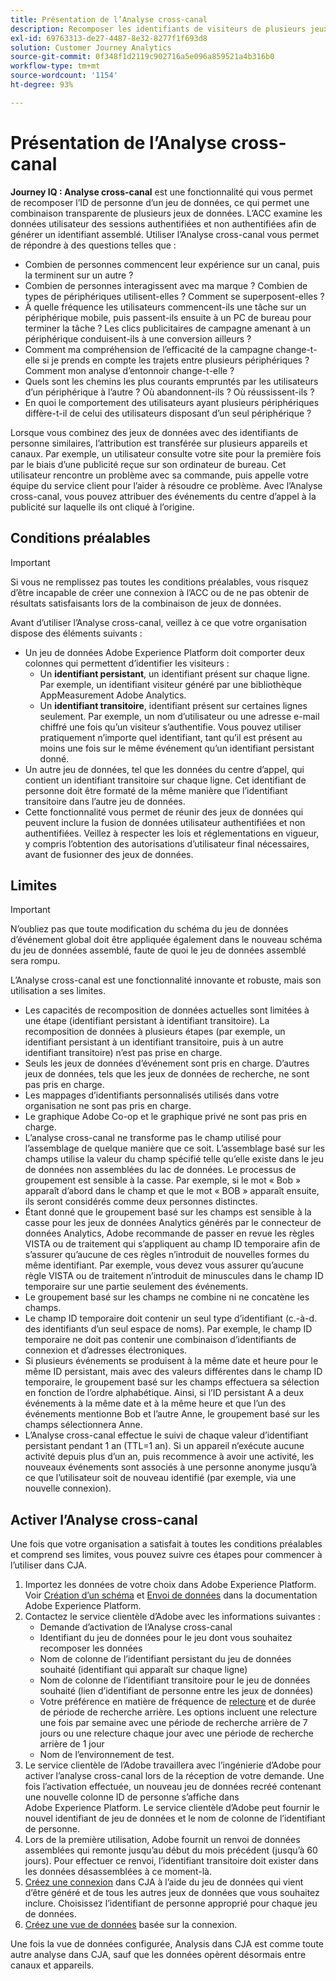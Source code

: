 ```yaml
---
title: Présentation de l’Analyse cross-canal
description: Recomposer les identifiants de visiteurs de plusieurs jeux de données pour regrouper les visiteurs.
exl-id: 69763313-de27-4487-8e32-8277f1f693d8
solution: Customer Journey Analytics
source-git-commit: 0f348f1d2119c902716a5e096a859521a4b316b0
workflow-type: tm+mt
source-wordcount: '1154'
ht-degree: 93%

---
```


# Présentation de l’Analyse cross-canal

**Journey IQ : Analyse cross-canal** est une fonctionnalité qui vous permet de recomposer l’ID de personne d’un jeu de données, ce qui permet une combinaison transparente de plusieurs jeux de données. L’ACC examine les données utilisateur des sessions authentifiées et non authentifiées afin de générer un identifiant assemblé. Utiliser l’Analyse cross-canal vous permet de répondre à des questions telles que :

* Combien de personnes commencent leur expérience sur un canal, puis la terminent sur un autre ?
* Combien de personnes interagissent avec ma marque ? Combien de types de périphériques utilisent-elles ? Comment se superposent-elles ?
* À quelle fréquence les utilisateurs commencent-ils une tâche sur un périphérique mobile, puis passent-ils ensuite à un PC de bureau pour terminer la tâche ? Les clics publicitaires de campagne amenant à un périphérique conduisent-ils à une conversion ailleurs ?
* Comment ma compréhension de l’efficacité de la campagne change-t-elle si je prends en compte les trajets entre plusieurs périphériques ? Comment mon analyse d’entonnoir change-t-elle ?
* Quels sont les chemins les plus courants empruntés par les utilisateurs d’un périphérique à l’autre ? Où abandonnent-ils ? Où réussissent-ils ?
* En quoi le comportement des utilisateurs ayant plusieurs périphériques diffère-t-il de celui des utilisateurs disposant d’un seul périphérique ?

Lorsque vous combinez des jeux de données avec des identifiants de personne similaires, l’attribution est transférée sur plusieurs appareils et canaux. Par exemple, un utilisateur consulte votre site pour la première fois par le biais d’une publicité reçue sur son ordinateur de bureau. Cet utilisateur rencontre un problème avec sa commande, puis appelle votre équipe du service client pour l’aider à résoudre ce problème. Avec l’Analyse cross-canal, vous pouvez attribuer des événements du centre d’appel à la publicité sur laquelle ils ont cliqué à l’origine.

## Conditions préalables

>[!IMPORTANT]
>
>Si vous ne remplissez pas toutes les conditions préalables, vous risquez dʼêtre incapable de créer une connexion à l’ACC ou de ne pas obtenir de résultats satisfaisants lors de la combinaison de jeux de données.

Avant d’utiliser l’Analyse cross-canal, veillez à ce que votre organisation dispose des éléments suivants :

* Un jeu de données Adobe Experience Platform doit comporter deux colonnes qui permettent d’identifier les visiteurs :
   * Un **identifiant persistant**, un identifiant présent sur chaque ligne. Par exemple, un identifiant visiteur généré par une bibliothèque AppMeasurement Adobe Analytics.
   * Un **identifiant transitoire**, identifiant présent sur certaines lignes seulement. Par exemple, un nom d’utilisateur ou une adresse e-mail chiffré une fois qu’un visiteur s’authentifie. Vous pouvez utiliser pratiquement n’importe quel identifiant, tant qu’il est présent au moins une fois sur le même événement qu’un identifiant persistant donné.
* Un autre jeu de données, tel que les données du centre d’appel, qui contient un identifiant transitoire sur chaque ligne. Cet identifiant de personne doit être formaté de la même manière que l’identifiant transitoire dans l’autre jeu de données.
* Cette fonctionnalité vous permet de réunir des jeux de données qui peuvent inclure la fusion de données utilisateur authentifiées et non authentifiées. Veillez à respecter les lois et réglementations en vigueur, y compris lʼobtention des autorisations dʼutilisateur final nécessaires, avant de fusionner des jeux de données.

## Limites

>[!IMPORTANT]
>
>N’oubliez pas que toute modification du schéma du jeu de données d’événement global doit être appliquée également dans le nouveau schéma du jeu de données assemblé, faute de quoi le jeu de données assemblé sera rompu.

L’Analyse cross-canal est une fonctionnalité innovante et robuste, mais son utilisation a ses limites.

* Les capacités de recomposition de données actuelles sont limitées à une étape (identifiant persistant à identifiant transitoire). La recomposition de données à plusieurs étapes (par exemple, un identifiant persistant à un identifiant transitoire, puis à un autre identifiant transitoire) n’est pas prise en charge.
* Seuls les jeux de données dʼévénement sont pris en charge. D’autres jeux de données, tels que les jeux de données de recherche, ne sont pas pris en charge.
* Les mappages d’identifiants personnalisés utilisés dans votre organisation ne sont pas pris en charge.
* Le graphique Adobe Co-op et le graphique privé ne sont pas pris en charge.
* Lʼanalyse cross-canal ne transforme pas le champ utilisé pour lʼassemblage de quelque manière que ce soit. Lʼassemblage basé sur les champs utilise la valeur du champ spécifié telle quʼelle existe dans le jeu de données non assemblées du lac de données. Le processus de groupement est sensible à la casse. Par exemple, si le mot « Bob » apparaît dʼabord dans le champ et que le mot « BOB » apparaît ensuite, ils seront considérés comme deux personnes distinctes.
* Étant donné que le groupement basé sur les champs est sensible à la casse pour les jeux de données Analytics générés par le connecteur de données Analytics, Adobe recommande de passer en revue les règles VISTA ou de traitement qui sʼappliquent au champ ID temporaire afin de sʼassurer quʼaucune de ces règles nʼintroduit de nouvelles formes du même identifiant. Par exemple, vous devez vous assurer quʼaucune règle VISTA ou de traitement nʼintroduit de minuscules dans le champ ID temporaire sur une partie seulement des événements.
* Le groupement basé sur les champs ne combine ni ne concatène les champs.
* Le champ ID temporaire doit contenir un seul type dʼidentifiant (c.-à-d. des identifiants dʼun seul espace de noms). Par exemple, le champ ID temporaire ne doit pas contenir une combinaison dʼidentifiants de connexion et dʼadresses électroniques.
* Si plusieurs événements se produisent à la même date et heure pour le même ID persistant, mais avec des valeurs différentes dans le champ ID temporaire, le groupement basé sur les champs effectuera sa sélection en fonction de lʼordre alphabétique. Ainsi, si lʼID persistant A a deux événements à la même date et à la même heure et que lʼun des événements mentionne Bob et lʼautre Anne, le groupement basé sur les champs sélectionnera Anne.
* L’Analyse cross-canal effectue le suivi de chaque valeur d’identifiant persistant pendant 1 an (TTL=1 an). Si un appareil n’exécute aucune activité depuis plus d’un an, puis recommence à avoir une activité, les nouveaux événements sont associés à une personne anonyme jusqu’à ce que l’utilisateur soit de nouveau identifié (par exemple, via une nouvelle connexion).


## Activer l’Analyse cross-canal

Une fois que votre organisation a satisfait à toutes les conditions préalables et comprend ses limites, vous pouvez suivre ces étapes pour commencer à lʼutiliser dans CJA.

1. Importez les données de votre choix dans Adobe Experience Platform. Voir [Création d’un schéma](https://experienceleague.adobe.com/docs/experience-platform/xdm/tutorials/create-schema-ui.html?lang=fr) et [Envoi de données](https://experienceleague.adobe.com/docs/experience-platform/ingestion/home.html?lang=fr) dans la documentation Adobe Experience Platform.
1. Contactez le service clientèle d’Adobe avec les informations suivantes :
   * Demande d’activation de l’Analyse cross-canal
   * Identifiant du jeu de données pour le jeu dont vous souhaitez recomposer les données
   * Nom de colonne de l’identifiant persistant du jeu de données souhaité (identifiant qui apparaît sur chaque ligne)
   * Nom de colonne de l’identifiant transitoire pour le jeu de données souhaité (lien d’identifiant de personne entre les jeux de données)
   * Votre préférence en matière de fréquence de [relecture](replay.md) et de durée de période de recherche arrière. Les options incluent une relecture une fois par semaine avec une période de recherche arrière de 7 jours ou une relecture chaque jour avec une période de recherche arrière de 1 jour
   * Nom de l’environnement de test.
1. Le service clientèle de l’Adobe travaillera avec l’ingénierie d’Adobe pour activer l’analyse cross-canal lors de la réception de votre demande. Une fois lʼactivation effectuée, un nouveau jeu de données recréé contenant une nouvelle colonne ID de personne sʼaffiche dans Adobe Experience Platform. Le service clientèle d’Adobe peut fournir le nouvel identifiant de jeu de données et le nom de colonne de l’identifiant de personne.
1. Lors de la première utilisation, Adobe fournit un renvoi de données assemblées qui remonte jusquʼau début du mois précédent (jusquʼà 60 jours). Pour effectuer ce renvoi, lʼidentifiant transitoire doit exister dans les données désassemblées à ce moment-là.
1. [Créez une connexion](../create-connection.md) dans CJA à l’aide du jeu de données qui vient d’être généré et de tous les autres jeux de données que vous souhaitez inclure. Choisissez l’identifiant de personne approprié pour chaque jeu de données.
1. [Créez une vue de données](/help/data-views/create-dataview.md) basée sur la connexion.

<!-- To do: Paragraph on backfill once product and marketing determine the best way forward. -->

Une fois la vue de données configurée, Analysis dans CJA est comme toute autre analyse dans CJA, sauf que les données opèrent désormais entre canaux et appareils.
